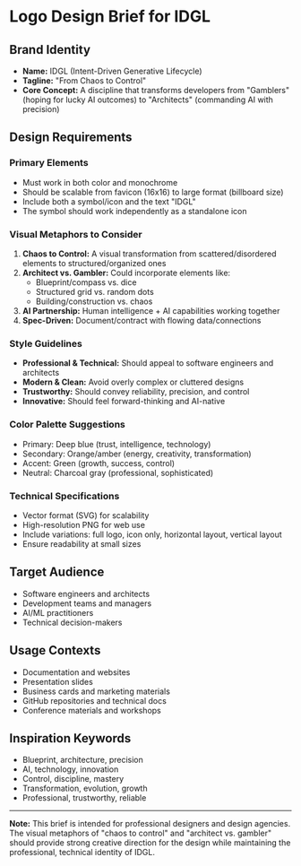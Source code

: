 # Logo Design Brief for IDGL

## Brand Identity
- **Name:** IDGL (Intent-Driven Generative Lifecycle)
- **Tagline:** "From Chaos to Control"
- **Core Concept:** A discipline that transforms developers from "Gamblers" (hoping for lucky AI outcomes) to "Architects" (commanding AI with precision)

## Design Requirements

### Primary Elements
- Must work in both color and monochrome
- Should be scalable from favicon (16x16) to large format (billboard size)
- Include both a symbol/icon and the text "IDGL"
- The symbol should work independently as a standalone icon

### Visual Metaphors to Consider
1. **Chaos to Control:** A visual transformation from scattered/disordered elements to structured/organized ones
2. **Architect vs. Gambler:** Could incorporate elements like:
   - Blueprint/compass vs. dice
   - Structured grid vs. random dots
   - Building/construction vs. chaos
3. **AI Partnership:** Human intelligence + AI capabilities working together
4. **Spec-Driven:** Document/contract with flowing data/connections

### Style Guidelines
- **Professional & Technical:** Should appeal to software engineers and architects
- **Modern & Clean:** Avoid overly complex or cluttered designs
- **Trustworthy:** Should convey reliability, precision, and control
- **Innovative:** Should feel forward-thinking and AI-native

### Color Palette Suggestions
- Primary: Deep blue (trust, intelligence, technology)
- Secondary: Orange/amber (energy, creativity, transformation)
- Accent: Green (growth, success, control)
- Neutral: Charcoal gray (professional, sophisticated)

### Technical Specifications
- Vector format (SVG) for scalability
- High-resolution PNG for web use
- Include variations: full logo, icon only, horizontal layout, vertical layout
- Ensure readability at small sizes

## Target Audience
- Software engineers and architects
- Development teams and managers
- AI/ML practitioners
- Technical decision-makers

## Usage Contexts
- Documentation and websites
- Presentation slides
- Business cards and marketing materials
- GitHub repositories and technical docs
- Conference materials and workshops

## Inspiration Keywords
- Blueprint, architecture, precision
- AI, technology, innovation
- Control, discipline, mastery
- Transformation, evolution, growth
- Professional, trustworthy, reliable

---

**Note:** This brief is intended for professional designers and design agencies. The visual metaphors of "chaos to control" and "architect vs. gambler" should provide strong creative direction for the design while maintaining the professional, technical identity of IDGL.
